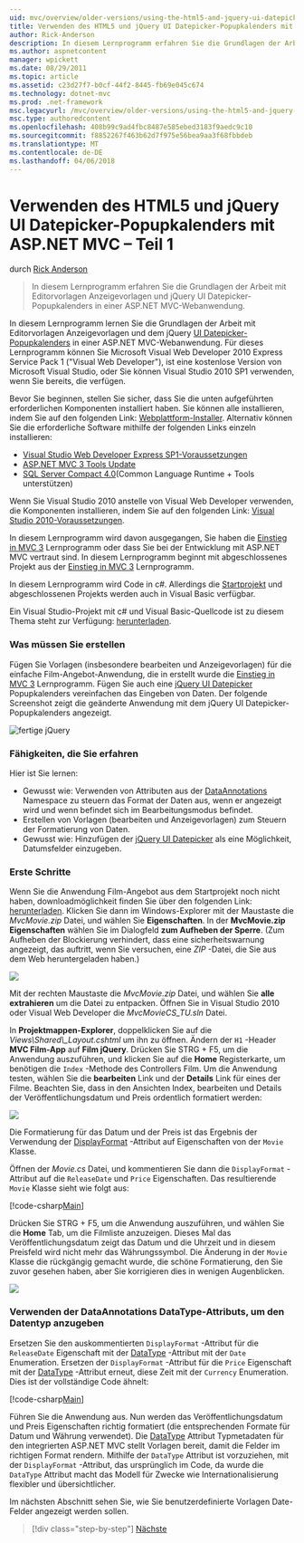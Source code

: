 ```yaml
---
uid: mvc/overview/older-versions/using-the-html5-and-jquery-ui-datepicker-popup-calendar-with-aspnet-mvc/using-the-html5-and-jquery-ui-datepicker-popup-calendar-with-aspnet-mvc-part-1
title: Verwenden des HTML5 und jQuery UI Datepicker-Popupkalenders mit ASP.NET MVC – Teil 1 | Microsoft Docs
author: Rick-Anderson
description: In diesem Lernprogramm erfahren Sie die Grundlagen der Arbeit mit Editorvorlagen Anzeigevorlagen und dem jQuery UI Datepicker-Popupkalenders in einer ASP.NET MV...
ms.author: aspnetcontent
manager: wpickett
ms.date: 08/29/2011
ms.topic: article
ms.assetid: c23d27f7-b0cf-44f2-8445-fb69e045c674
ms.technology: dotnet-mvc
ms.prod: .net-framework
msc.legacyurl: /mvc/overview/older-versions/using-the-html5-and-jquery-ui-datepicker-popup-calendar-with-aspnet-mvc/using-the-html5-and-jquery-ui-datepicker-popup-calendar-with-aspnet-mvc-part-1
msc.type: authoredcontent
ms.openlocfilehash: 408b99c9ad4fbc8487e585ebed3183f9aedc9c10
ms.sourcegitcommit: f8852267f463b62d7f975e56bea9aa3f68fbbdeb
ms.translationtype: MT
ms.contentlocale: de-DE
ms.lasthandoff: 04/06/2018
---
```

<a name="using-the-html5-and-jquery-ui-datepicker-popup-calendar-with-aspnet-mvc---part-1"></a>Verwenden des HTML5 und jQuery UI Datepicker-Popupkalenders mit ASP.NET MVC – Teil 1
====================
durch [Rick Anderson](https://github.com/Rick-Anderson)

> In diesem Lernprogramm erfahren Sie die Grundlagen der Arbeit mit Editorvorlagen Anzeigevorlagen und jQuery UI Datepicker-Popupkalenders in einer ASP.NET MVC-Webanwendung.


In diesem Lernprogramm lernen Sie die Grundlagen der Arbeit mit Editorvorlagen Anzeigevorlagen und dem jQuery [UI Datepicker-Popupkalenders](http://plugins.jquery.com/project/datepicker) in einer ASP.NET MVC-Webanwendung. Für dieses Lernprogramm können Sie Microsoft Visual Web Developer 2010 Express Service Pack 1 (&quot;Visual Web Developer&quot;), ist eine kostenlose Version von Microsoft Visual Studio, oder Sie können Visual Studio 2010 SP1 verwenden, wenn Sie bereits, die verfügen.

Bevor Sie beginnen, stellen Sie sicher, dass Sie die unten aufgeführten erforderlichen Komponenten installiert haben. Sie können alle installieren, indem Sie auf den folgenden Link: [Webplattform-Installer](https://www.microsoft.com/web/gallery/install.aspx?appid=VWD2010SP1Pack). Alternativ können Sie die erforderliche Software mithilfe der folgenden Links einzeln installieren:

- [Visual Studio Web Developer Express SP1-Voraussetzungen](https://www.microsoft.com/web/gallery/install.aspx?appid=VWD2010SP1Pack)
- [ASP.NET MVC 3 Tools Update](https://www.microsoft.com/web/gallery/install.aspx?appsxml=&amp;appid=MVC3)
- [SQL Server Compact 4.0](https://www.microsoft.com/web/gallery/install.aspx?appid=SQLCE;SQLCEVSTools_4_0)(Common Language Runtime + Tools unterstützen)

Wenn Sie Visual Studio 2010 anstelle von Visual Web Developer verwenden, die Komponenten installieren, indem Sie auf den folgenden Link: [Visual Studio 2010-Voraussetzungen](https://www.microsoft.com/web/gallery/install.aspx?appsxml=&amp;appid=VS2010SP1Pack).

In diesem Lernprogramm wird davon ausgegangen, Sie haben die [Einstieg in MVC 3](../getting-started-with-aspnet-mvc3/cs/intro-to-aspnet-mvc-3.md) Lernprogramm oder dass Sie bei der Entwicklung mit ASP.NET MVC vertraut sind. In diesem Lernprogramm beginnt mit abgeschlossenes Projekt aus der [Einstieg in MVC 3](../getting-started-with-aspnet-mvc3/cs/intro-to-aspnet-mvc-3.md) Lernprogramm.

In diesem Lernprogramm wird Code in c#. Allerdings die [Startprojekt](https://archive.msdn.microsoft.com/Project/Download/FileDownload.aspx?ProjectName=aspnetmvcsamples&amp;DownloadId=15800) und abgeschlossenen Projekts werden auch in Visual Basic verfügbar.

Ein Visual Studio-Projekt mit c# und Visual Basic-Quellcode ist zu diesem Thema steht zur Verfügung: [herunterladen](https://archive.msdn.microsoft.com/Project/Download/FileDownload.aspx?ProjectName=aspnetmvcsamples&amp;DownloadId=15800).

### <a name="what-youll-build"></a>Was müssen Sie erstellen

Fügen Sie Vorlagen (insbesondere bearbeiten und Anzeigevorlagen) für die einfache Film-Angebot-Anwendung, die in erstellt wurde die [Einstieg in MVC 3](../getting-started-with-aspnet-mvc3/cs/intro-to-aspnet-mvc-3.md) Lernprogramm. Fügen Sie auch eine [jQuery UI Datepicker](http://jqueryui.com/demos/datepicker/) Popupkalenders vereinfachen das Eingeben von Daten. Der folgende Screenshot zeigt die geänderte Anwendung mit dem jQuery UI Datepicker-Popupkalenders angezeigt.

![fertige jQuery](using-the-html5-and-jquery-ui-datepicker-popup-calendar-with-aspnet-mvc-part-1/_static/image1.png)

### <a name="skills-youll-learn"></a>Fähigkeiten, die Sie erfahren

Hier ist Sie lernen:

- Gewusst wie: Verwenden von Attributen aus der [DataAnnotations](https://msdn.microsoft.com/library/system.componentmodel.dataannotations.aspx) Namespace zu steuern das Format der Daten aus, wenn er angezeigt wird und wenn befindet sich im Bearbeitungsmodus befindet.
- Erstellen von Vorlagen (bearbeiten und Anzeigevorlagen) zum Steuern der Formatierung von Daten.
- Gewusst wie: Hinzufügen der [jQuery UI Datepicker](http://jqueryui.com/demos/datepicker/) als eine Möglichkeit, Datumsfelder einzugeben.

### <a name="getting-started"></a>Erste Schritte

Wenn Sie die Anwendung Film-Angebot aus dem Startprojekt noch nicht haben, downloadmöglichkeit finden Sie über den folgenden Link: [herunterladen](https://code.msdn.microsoft.com/Project/Download/FileDownload.aspx?https://archive.msdn.microsoft.com/Project/Download/FileDownload.aspx?ProjectName=aspnetmvcsamples&amp;DownloadId=15800). Klicken Sie dann im Windows-Explorer mit der Maustaste die *MvcMovie.zip* Datei, und wählen Sie **Eigenschaften**. In der **MvcMovie.zip Eigenschaften** wählen Sie im Dialogfeld **zum Aufheben der Sperre**. (Zum Aufheben der Blockierung verhindert, dass eine sicherheitswarnung angezeigt, das auftritt, wenn Sie versuchen, eine *ZIP* -Datei, die Sie aus dem Web heruntergeladen haben.)

![](using-the-html5-and-jquery-ui-datepicker-popup-calendar-with-aspnet-mvc-part-1/_static/image2.png)

Mit der rechten Maustaste die *MvcMovie.zip* Datei, und wählen Sie **alle extrahieren** um die Datei zu entpacken. Öffnen Sie in Visual Studio 2010 oder Visual Web Developer die *MvcMovieCS\_TU.sln* Datei.

In **Projektmappen-Explorer**, doppelklicken Sie auf die *Views\Shared\\_Layout.cshtml* um ihn zu öffnen. Ändern der `H1` -Header **MVC Film-App** auf **Film jQuery**. Drücken Sie STRG + F5, um die Anwendung auszuführen, und klicken Sie auf die **Home** Registerkarte, um benötigen die `Index` -Methode des Controllers Film. Um die Anwendung testen, wählen Sie die **bearbeiten** Link und der **Details** Link für eines der Filme. Beachten Sie, dass in den Ansichten Index, bearbeiten und Details der Veröffentlichungsdatum und Preis ordentlich formatiert werden:

![](using-the-html5-and-jquery-ui-datepicker-popup-calendar-with-aspnet-mvc-part-1/_static/image3.png)

Die Formatierung für das Datum und der Preis ist das Ergebnis der Verwendung der [DisplayFormat](https://msdn.microsoft.com/library/system.componentmodel.dataannotations.displayformatattribute.aspx) -Attribut auf Eigenschaften von der `Movie` Klasse.

Öffnen der *Movie.cs* Datei, und kommentieren Sie dann die `DisplayFormat` -Attribut auf die `ReleaseDate` und `Price` Eigenschaften. Das resultierende `Movie` Klasse sieht wie folgt aus:

[!code-csharp[Main](using-the-html5-and-jquery-ui-datepicker-popup-calendar-with-aspnet-mvc-part-1/samples/sample1.cs)]

Drücken Sie STRG + F5, um die Anwendung auszuführen, und wählen Sie die **Home** Tab, um die Filmliste anzuzeigen. Dieses Mal das Veröffentlichungsdatum zeigt das Datum und die Uhrzeit und in diesem Preisfeld wird nicht mehr das Währungssymbol. Die Änderung in der `Movie` Klasse die rückgängig gemacht wurde, die schöne Formatierung, den Sie zuvor gesehen haben, aber Sie korrigieren dies in wenigen Augenblicken.

![](using-the-html5-and-jquery-ui-datepicker-popup-calendar-with-aspnet-mvc-part-1/_static/image4.png)

### <a name="using-the-dataannotations-datatype-attribute-to-specify-the-data-type"></a>Verwenden der DataAnnotations DataType-Attributs, um den Datentyp anzugeben

Ersetzen Sie den auskommentierten `DisplayFormat` -Attribut für die `ReleaseDate` Eigenschaft mit der [DataType](https://msdn.microsoft.com/library/system.componentmodel.dataannotations.datatype.aspx) -Attribut mit der `Date` Enumeration. Ersetzen der `DisplayFormat` -Attribut für die `Price` Eigenschaft mit der [DataType](https://msdn.microsoft.com/library/system.componentmodel.dataannotations.datatype.aspx) -Attribut erneut, diese Zeit mit der `Currency` Enumeration. Dies ist der vollständige Code ähnelt:

[!code-csharp[Main](using-the-html5-and-jquery-ui-datepicker-popup-calendar-with-aspnet-mvc-part-1/samples/sample2.cs)]

Führen Sie die Anwendung aus. Nun werden das Veröffentlichungsdatum und Preis Eigenschaften richtig formatiert (die entsprechenden Formate für Datum und Währung verwendet). Die [DataType](https://msdn.microsoft.com/library/system.componentmodel.dataannotations.datatype.aspx) Attribut Typmetadaten für den integrierten ASP.NET MVC stellt Vorlagen bereit, damit die Felder im richtigen Format rendern. Mithilfe der `DataType` Attribut ist vorzuziehen, mit der `DisplayFormat` -Attribut, das ursprünglich im Code, da wurde die `DataType` Attribut macht das Modell für Zwecke wie Internationalisierung flexibler und übersichtlicher.

Im nächsten Abschnitt sehen Sie, wie Sie benutzerdefinierte Vorlagen Date-Felder angezeigt werden sollen.

> [!div class="step-by-step"]
> [Nächste](using-the-html5-and-jquery-ui-datepicker-popup-calendar-with-aspnet-mvc-part-2.md)
